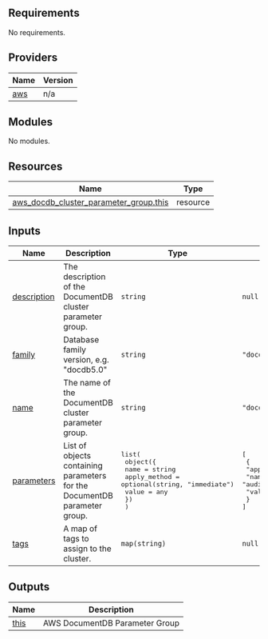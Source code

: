 <!-- BEGIN_TF_DOCS -->
## Requirements

No requirements.

## Providers

| Name | Version |
|------|---------|
| <a name="provider_aws"></a> [aws](#provider\_aws) | n/a |

## Modules

No modules.

## Resources

| Name | Type |
|------|------|
| [aws_docdb_cluster_parameter_group.this](https://registry.terraform.io/providers/hashicorp/aws/latest/docs/resources/docdb_cluster_parameter_group) | resource |

## Inputs

| Name | Description | Type | Default | Required |
|------|-------------|------|---------|:--------:|
| <a name="input_description"></a> [description](#input\_description) | The description of the DocumentDB cluster parameter group. | `string` | `null` | no |
| <a name="input_family"></a> [family](#input\_family) | Database family version, e.g. "docdb5.0" | `string` | `"docdb5.0"` | no |
| <a name="input_name"></a> [name](#input\_name) | The name of the DocumentDB cluster parameter group. | `string` | `"docdb-parameter-group"` | no |
| <a name="input_parameters"></a> [parameters](#input\_parameters) | List of objects containing parameters for the DocumentDB parameter group. | <pre>list(<br>    object({<br>      name         = string<br>      apply_method = optional(string, "immediate")<br>      value        = any<br>    })<br>  )</pre> | <pre>[<br>  {<br>    "apply_method": "immediate",<br>    "name": "audit_logs",<br>    "value": "all"<br>  }<br>]</pre> | no |
| <a name="input_tags"></a> [tags](#input\_tags) | A map of tags to assign to the cluster. | `map(string)` | `null` | no |

## Outputs

| Name | Description |
|------|-------------|
| <a name="output_this"></a> [this](#output\_this) | AWS DocumentDB Parameter Group |
<!-- END_TF_DOCS -->